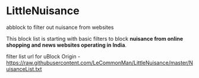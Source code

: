 # LittleNuisance
abblock to filter out nuisance from websites


This block list is starting with basic filters to block **nuisance from online shopping and news websites operating in India**.


filter list url for uBlock Origin - https://raw.githubusercontent.com/LeCommonMan/LittleNuisance/master/NuisanceList.txt
